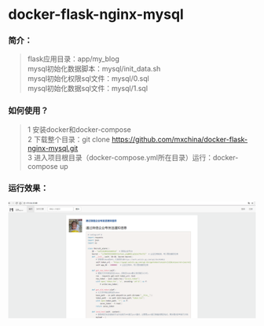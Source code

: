 # docker-flask-nginx-mysql
### 简介：
>flask应用目录：app/my_blog<br>
>mysql初始化数据脚本：mysql/init_data.sh<br>
>mysql初始化权限sql文件：mysql/0.sql<br>
>mysql初始化数据sql文件：mysql/1.sql<br>
### 如何使用？
>1 安装docker和docker-compose<br>
>2 下载整个目录：git clone https://github.com/mxchina/docker-flask-nginx-mysql.git<br>
>3 进入项目根目录（docker-compose.yml所在目录）运行：docker-compose up<br>
### 运行效果：
![](https://github.com/mxchina/docker-flask-nginx-mysql/blob/master/screenshots/web.png)
